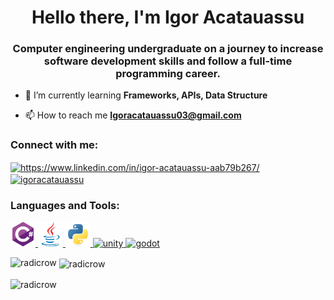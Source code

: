 <h1 align="center">Hello there, I'm Igor Acatauassu</h1>
<h3 align="center">Computer engineering undergraduate on a journey to increase software development skills and follow a full-time programming career.</h3>

- 🌱 I’m currently learning **Frameworks, APIs, Data Structure**

- 📫 How to reach me **Igoracatauassu03@gmail.com**

<h3 align="left">Connect with me:</h3>
<p align="left">
<a href="https://linkedin.com/in/https://www.linkedin.com/in/igor-acatauassu-aab79b267/" target="blank"><img align="center" src="https://raw.githubusercontent.com/rahuldkjain/github-profile-readme-generator/master/src/images/icons/Social/linked-in-alt.svg" alt="https://www.linkedin.com/in/igor-acatauassu-aab79b267/" height="30" width="40" /></a>
<a href="https://instagram.com/igoracatauassu" target="blank"><img align="center" src="https://raw.githubusercontent.com/rahuldkjain/github-profile-readme-generator/master/src/images/icons/Social/instagram.svg" alt="igoracatauassu" height="30" width="40" /></a>
</p>

<h3 align="left">Languages and Tools:</h3>
<p align="left"> <a href="https://www.w3schools.com/cs/" target="_blank" rel="noreferrer"> <img src="https://raw.githubusercontent.com/devicons/devicon/master/icons/csharp/csharp-original.svg" alt="csharp" width="40" height="40"/> </a> <a href="https://www.java.com" target="_blank" rel="noreferrer"> <img src="https://raw.githubusercontent.com/devicons/devicon/master/icons/java/java-original.svg" alt="java" width="40" height="40"/> </a> <a href="https://www.python.org" target="_blank" rel="noreferrer"> <img src="https://raw.githubusercontent.com/devicons/devicon/master/icons/python/python-original.svg" alt="python" width="40" height="40"/> </a> <a href="https://unity.com/" target="_blank" rel="noreferrer"> <img src="https://www.vectorlogo.zone/logos/unity3d/unity3d-icon.svg" alt="unity" width="40" height="40"/> </a> 
<a href="https://godotengine.org" target="_blank" rel="noreferrer"> <img src="https://avatars.githubusercontent.com/u/6318500?s=280&v=4" alt="godot" width="40" height="40"/> </a></p>

<p><img align="left" src="https://github-readme-stats.vercel.app/api/top-langs?username=radicrow&show_icons=true&theme=dark&locale=en&layout=compact" alt="radicrow" /></p>

<p>&nbsp;<img align="center" src="https://github-readme-stats.vercel.app/api?username=radicrow&show_icons=true&theme=dark&title_color=ffffff&text_color=ffffff&bg_color=1f1e1f&locale=en" alt="radicrow" /></p>

<p><img align="center" src="https://github-readme-streak-stats.herokuapp.com/?user=radicrow&theme=dark" alt="radicrow" /></p>
